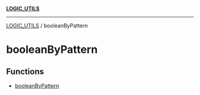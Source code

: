 [**LOGIC_UTILS**](../README.md)

***

[LOGIC_UTILS](../README.md) / booleanByPattern

# booleanByPattern

## Functions

- [booleanByPattern](functions/booleanByPattern.md)
